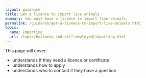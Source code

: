 ```yaml
---
layout: guidance
title: Get a licence to import live animals
summary: You must have a licence to import live animals.
permalink: /guidance/get-a-licence-to-import-live-animals.html
topic:
  name: Importing
  url: /topic/business-and-self-employed/importing.html
---
```


This page will cover:

- understands if they need a licence or certificate
- understands how to apply
- understands who to contact if they have a question
